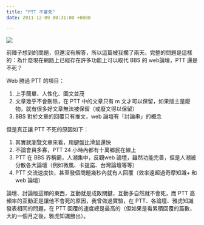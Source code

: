 ```yaml
---
title: "PTT 不會死"
date: 2011-12-09 00:31:00 +0800

---
```


![](/images/slum-area/5_205436976_m.jpg)
<p>前陣子想到的問題，但還沒有解答，所以這篇被我擱了兩天。完整的問題是這樣的：為什麼現在網路上已經存在許多功能上可以取代 BBS 的 web論壇，PTT 還是不死？</p><p>Web 勝過 PTT 的項目：</p><div><ol><li>上手簡單、人性化、圖文並茂</li><li>文章幾乎不會刪除，在 PTT 中的文章只有 m 文才可以保留，如果版主是廢物，就有很多好文章無法被保留（或廢文得以保留）</li><li>BBS 對於文章的回覆只有推文，web 論壇有「討論串」的概念</li></ol></div><div>但是真正讓 PTT 不死的原因如下：</div><ol><li>其實就瀏覽文章來看，用鍵盤比滑鼠還快</li><li>不論會員多寡，PTT 24 小時內都有十萬鄉民在線上</li><li>PTT 在 BBS 界稱霸，人潮集中，反觀web 論壇，雖然功能完善，但是人潮被分散各大論壇（例如微風、卡提諾、台灣論壇等等）</li><li>PTT 交流速度快，甚至發個問題幾秒內就有人回覆（效率遠超過奇摩知識+ 和 web 論壇）</li></ol><div>論壇、討論版這類的東西，互動就是成敗關鍵，互動多自然就不會死，而 PTT 高頻率的互動正是讓他不會死的原因，我曾做過實驗，在 PTT、各論壇、雅虎知識發表相同的問題，在 PTT 回覆的速度總是最高的（但如果是看累積回覆的篇數，大約一個月之後，雅虎知識勝出）。</div>
